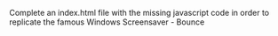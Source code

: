 Complete an index.html file with the missing javascript code in order to replicate the famous Windows Screensaver - Bounce

